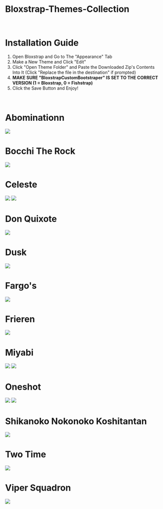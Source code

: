 # Bloxstrap-Themes-Collection

<br>

# Installation Guide
<ol>
  <li>
    Open Bloxstrap and Go to The "Appearance" Tab
  </li>
  <li>
    Make a New Theme and Click "Edit"
  </li>
  <li>
    Click "Open Theme Folder" and Paste the Downloaded Zip's Contents Into It (Click "Replace the file in the destination" if prompted)
  </li>
  <li>
    <b>MAKE SURE "BloxstrapCustomBootstraper" IS SET TO THE CORRECT VERSION (1 = Bloxstrap, 0 = Fishstrap)</b>
  </li>
  <li>
    Click the Save Button and Enjoy!
  </li>
</ol>

<br>

# Abominationn
<img src="Preview/Abom.png">

<br>

# Bocchi The Rock
<img src="Preview/Bocchi_The_Rock.gif">

<br>

# Celeste
<img src="Preview/Celeste.png">
<img src="Preview/CelesteAltTheme.png">

<br>

# Don Quixote
<img src="Preview/Don_Quixote.png">

<br>

# Dusk 
<img src="Preview/Dusk.gif">

<br>

# Fargo's
<img src="Preview/Fargos.png">

<br>

# Frieren
<img src="Preview/Frieren.gif">

<br>

# Miyabi
<img src="Preview/Miyabi.gif">
<img src="Preview/Miyabi_Alt.gif">

<br>

# Oneshot
<img src="Preview/Oneshot.gif">
<img src="Preview/Oneshot Solstice.png">

<br>

# Shikanoko Nokonoko Koshitantan
<img src="Preview/Shikanoko Nokonoko Koshitantan.gif">

<br>

# Two Time
<img src="Preview/Two_Time.png">

<br>

# Viper Squadron
<img src="Preview/Viper_Squadron.png">
